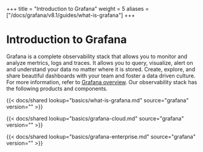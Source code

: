 +++
title = "Introduction to Grafana"
weight = 5
aliases = ["/docs/grafana/v8.1/guides/what-is-grafana"]
+++

# Introduction to Grafana

Grafana is a complete observability stack that allows you to monitor and analyze mertrics, logs and traces. It allows you to query, visualize, alert on and understand your data no matter where it is stored. Create, explore, and share beautiful dashboards with your team and foster a data driven culture. For more information, refer to [Grafana overview](https://grafana.com/grafana/). Our observability stack has the following products and components.

{{< docs/shared lookup="basics/what-is-grafana.md" source="grafana" version="<GRAFANA VERSION>" >}}

{{< docs/shared lookup="basics/grafana-cloud.md" source="grafana" version="<GRAFANA VERSION>" >}}

{{< docs/shared lookup="basics/grafana-enterprise.md" source="grafana" version="<GRAFANA VERSION>" >}}
